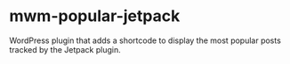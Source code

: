 # mwm-popular-jetpack
WordPress plugin that adds a shortcode to display the most popular posts tracked by the Jetpack plugin.
